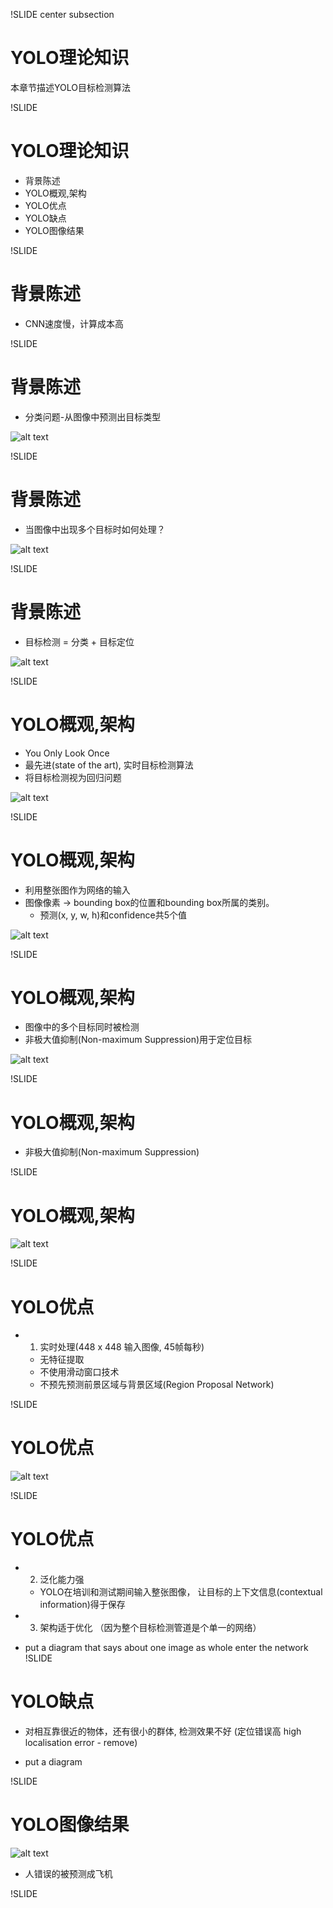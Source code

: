 !SLIDE center subsection

# YOLO理论知识

本章节描述YOLO目标检测算法

!SLIDE

# YOLO理论知识

* 背景陈述
* YOLO概观,架构
* YOLO优点
* YOLO缺点
* YOLO图像结果

!SLIDE

# 背景陈述

* CNN速度慢，计算成本高

!SLIDE

# 背景陈述

* 分类问题-从图像中预测出目标类型

![alt text](../resources/imageClassification.png)

!SLIDE

# 背景陈述

* 当图像中出现多个目标时如何处理？

![alt text](../resources/multipleObject.png)

!SLIDE

# 背景陈述

* 目标检测 = 分类 + 目标定位

![alt text](../resources/imageDetection.png)


!SLIDE

# YOLO概观,架构

* You Only Look Once
* 最先进(state of the art), 实时目标检测算法
* 将目标检测视为回归问题

![alt text](../resources/yoloOverview.png)

!SLIDE

# YOLO概观,架构

* 利用整张图作为网络的输入
* 图像像素 -> bounding box的位置和bounding box所属的类别。
  * 预测(x, y, w, h)和confidence共5个值

![alt text](../resources/yoloFirstDiagram.png)

!SLIDE

# YOLO概观,架构

* 图像中的多个目标同时被检测
* 非极大值抑制(Non-maximum Suppression)用于定位目标

![alt text](../resources/yoloSecondDiagram.png)


!SLIDE

# YOLO概观,架构

* 非极大值抑制(Non-maximum Suppression)

!SLIDE

# YOLO概观,架构

![alt text](../resources/yoloArchitecture.png)


!SLIDE

# YOLO优点

* 1. 实时处理(448 x 448 输入图像, 45帧每秒)
  * 无特征提取
  * 不使用滑动窗口技术
  * 不预先预测前景区域与背景区域(Region Proposal Network)

!SLIDE

# YOLO优点

![alt text](../resources/CNNTechniques.png)

!SLIDE

# YOLO优点

* 2. 泛化能力强
  * YOLO在培训和测试期间输入整张图像， 让目标的上下文信息(contextual information)得于保存
* 3. 架构适于优化 （因为整个目标检测管道是个单一的网络）

* put a diagram that says about one image as whole enter the network
!SLIDE

# YOLO缺点

* 对相互靠很近的物体，还有很小的群体, 检测效果不好 (定位错误高 high localisation error - remove)

* put a diagram

!SLIDE

# YOLO图像结果

![alt text](../resources/yoloResult.png)

* 人错误的被预测成飞机

!SLIDE

